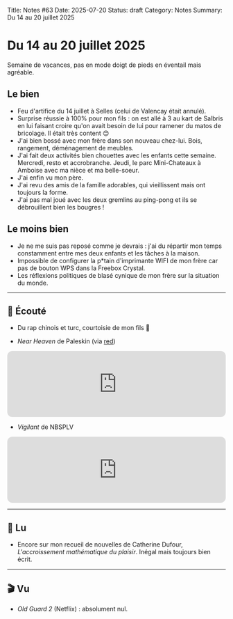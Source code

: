 Title: Notes #63
Date: 2025-07-20
Status: draft
Category: Notes
Summary: Du 14 au 20 juillet 2025

# Du 14 au 20 juillet 2025

Semaine de vacances, pas en mode doigt de pieds en éventail mais agréable.

## Le bien

* Feu d'artifice du 14 juillet à Selles (celui de Valencay était annulé).
* Surprise réussie à 100% pour mon fils : on est allé à 3 au kart de Salbris en lui faisant croire qu'on avait besoin de lui pour ramener du matos de bricolage. Il était très content 😊
* J'ai bien bossé avec mon frère dans son nouveau chez-lui. Bois, rangement, déménagement de meubles.
* J'ai fait deux activités bien chouettes avec les enfants cette semaine. Mercredi, resto et accrobranche. Jeudi, le parc Mini-Chateaux à Amboise avec ma nièce et ma belle-soeur.
* J'ai enfin vu mon père.
* J'ai revu des amis de la famille adorables, qui vieillissent mais ont toujours la forme.
* J'ai pas mal joué avec les deux gremlins au ping-pong et ils se débrouillent bien les bougres !

## Le moins bien

* Je ne me suis pas reposé comme je devrais : j'ai du répartir mon temps constamment entre mes deux enfants et les tâches à la maison.
* Impossible de configurer la p*tain d'imprimante WIFI de mon frère car pas de bouton WPS dans la Freebox Crystal.
* Les réflexions politiques de blasé cynique de mon frère sur la situation du monde.

---

## 🎤 Écouté

* Du rap chinois et turc, courtoisie de mon fils 🤢

* _Near Heaven_ de Paleskin (via [red](https://bsky.app/profile/ahumanfuture.co))

<iframe data-testid="embed-iframe" style="border-radius:12px" src="https://open.spotify.com/embed/track/29JIko5FQDoDHKYvVM4z7T?utm_source=generator" width="100%" height="152" frameBorder="0" allowfullscreen="" allow="autoplay; clipboard-write; encrypted-media; fullscreen; picture-in-picture" loading="lazy"></iframe>

* _Vigilant_ de NBSPLV

<iframe data-testid="embed-iframe" style="border-radius:12px" src="https://open.spotify.com/embed/track/2OUk9nPqtVhm784ff5Sp7s?utm_source=generator" width="100%" height="152" frameBorder="0" allowfullscreen="" allow="autoplay; clipboard-write; encrypted-media; fullscreen; picture-in-picture" loading="lazy"></iframe>

---

## 📖 Lu

* Encore sur mon recueil de nouvelles de Catherine Dufour, _L'accroissement mathématique du plaisir_. Inégal mais toujours bien écrit.

---

## 🎬 Vu

* _Old Guard 2_ (Netflix) : absolument nul.
